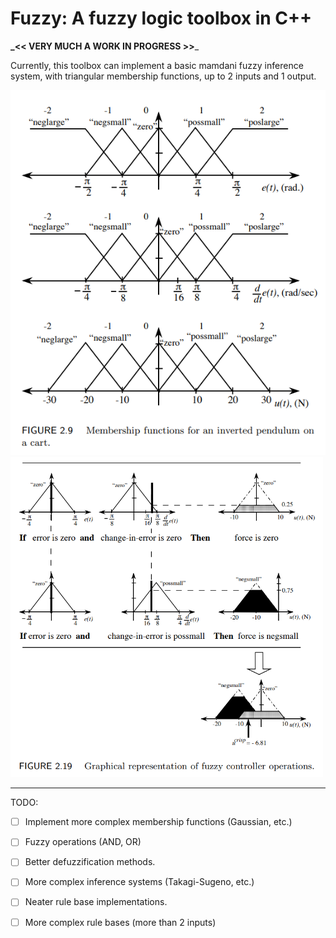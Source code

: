 # Fuzzy: A fuzzy logic toolbox in C++

**_<< VERY MUCH A WORK IN PROGRESS >>**_

Currently, this toolbox can implement a basic mamdani fuzzy inference system, with triangular membership functions, up to 2 inputs and 1 output.

<img src="resources/membership_functions.png">
<img src="resources/graphical_fuzzy_inference.png" width="500">

---

TODO:
- [ ] Implement more complex membership functions (Gaussian, etc.)
- [ ] Fuzzy operations (AND, OR)
- [ ] Better defuzzification methods.
- [ ] More complex inference systems (Takagi-Sugeno, etc.)
- [ ] Neater rule base implementations.
- [ ] More complex rule bases (more than 2 inputs)

